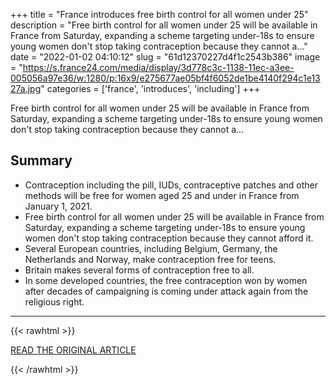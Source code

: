 +++
title = "France introduces free birth control for all women under 25"
description = "Free birth control for all women under 25 will be available in France from Saturday, expanding a scheme targeting under-18s to ensure young women don't stop taking contraception because they cannot a…"
date = "2022-01-02 04:10:12"
slug = "61d12370227d4f1c2543b386"
image = "https://s.france24.com/media/display/3d778c3c-1138-11ec-a3ee-005056a97e36/w:1280/p:16x9/e275677ae05bf4f6052de1be4140f294c1e1327a.jpg"
categories = ['france', 'introduces', 'including']
+++

Free birth control for all women under 25 will be available in France from Saturday, expanding a scheme targeting under-18s to ensure young women don't stop taking contraception because they cannot a…

## Summary

- Contraception including the pill, IUDs, contraceptive patches and other methods will be free for women aged 25 and under in France from January 1, 2021.
- Free birth control for all women under 25 will be available in France from Saturday, expanding a scheme targeting under-18s to ensure young women don't stop taking contraception because they cannot afford it.
- Several European countries, including Belgium, Germany, the Netherlands and Norway, make contraception free for teens.
- Britain makes several forms of contraception free to all.
- In some developed countries, the free contraception won by women after decades of campaigning is coming under attack again from the religious right.

---

{{< rawhtml >}}
  <p class="article-category">
    <a target="_blank" href="https://www.france24.com/en/europe/20211231-france-introduces-free-birth-control-for-all-women-aged-18-25">READ THE ORIGINAL ARTICLE</a>
  </p>
{{< /rawhtml >}}
